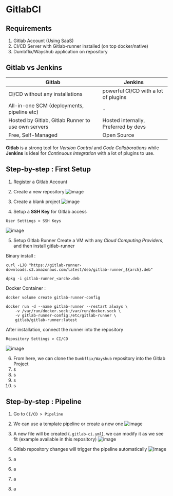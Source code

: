 # GitlabCI

## Requirements
1. Gitlab Account (Using SaaS)
2. CI/CD Server with Gitlab-runner installed (on top docker/native)
3. Dumbflix/Wayshub application on repository

## Gitlab vs Jenkins
| Gitlab   | Jenkins |
|----------|---------|
| CI/CD without any installations | powerful CI/CD with a lot of plugins |
| All-in-one SCM (deployments, pipeline etc) | - |
| Hosted by Gitlab, Gitlab Runner to use own servers | Hosted internally, Preferred by devs |
| Free, Self-Managed | Open Source |

**Gitlab** is a strong tool for _Version Control_ and _Code Collaborations_ while **Jenkins** is ideal for _Continuous Integration_ with a lot of plugins to use.

## Step-by-step : First Setup
1. Register a Gitlab Account
2. Create a new repository
![image](https://user-images.githubusercontent.com/111945026/220281073-c4967bf2-b9f6-4752-8757-800a224cd508.png)

3. Create a blank project
![image](https://user-images.githubusercontent.com/111945026/220281348-4cabc40a-ac1d-490e-ad9d-f2ab8d3f5eb4.png)

4. Setup a **SSH Key** for Gitlab access

```
User Settings > SSH Keys
```
![image](https://user-images.githubusercontent.com/111945026/220283347-9f880f65-8688-4e05-8a23-3773b8e8cf4b.png)

5. Setup Gitlab Runner
Create a VM with any _Cloud Computing Providers_, and then install gitlab-runner

Binary install :
```
curl -LJO "https://gitlab-runner-downloads.s3.amazonaws.com/latest/deb/gitlab-runner_${arch}.deb"

dpkg -i gitlab-runner_<arch>.deb
```

Docker Container :
```
docker volume create gitlab-runner-config

docker run -d --name gitlab-runner --restart always \
    -v /var/run/docker.sock:/var/run/docker.sock \
    -v gitlab-runner-config:/etc/gitlab-runner \
    gitlab/gitlab-runner:latest
```

After installation, connect the runner into the repository
```
Repository Settings > CI/CD
```
![image](https://user-images.githubusercontent.com/111945026/220284498-bb935343-d013-438b-9657-ba8dd926d86c.png)

6. From here, we can clone the `Dumbflix/Wayshub` repository into the Gitlab Project
7. s
8. s
9. s
10. s

## Step-by-step : Pipeline
1. Go to `CI/CD > Pipeline`
2. We can use a template pipeline or create a new one
![image](https://user-images.githubusercontent.com/111945026/220286467-2ac82af4-fd79-422c-adb9-b07be7bbb2a1.png)

3. A new file will be created (`.gitlab-ci.yml`), we can modify it as we see fit (example available in this repository)
![image](https://user-images.githubusercontent.com/111945026/220287111-ab0596a3-db30-48c8-bb4a-255dac140d00.png)

4. Gitlab repository changes will trigger the pipeline automatically
![image](https://user-images.githubusercontent.com/111945026/220287332-0a7ccae7-1dd2-45ba-8921-948c1c798fed.png)

5. a
6. a
7. a
8. a
 

